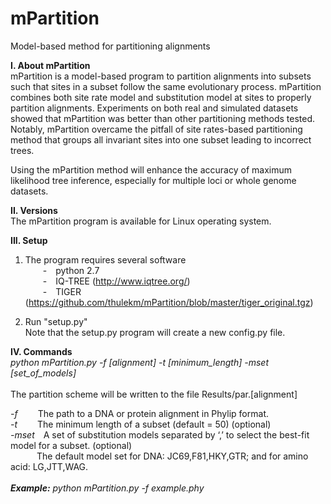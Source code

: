 # mPartition
Model-based method for partitioning alignments

<b>I.	About mPartition</b><br>
mPartition is a model-based program to partition alignments into subsets such that sites in a subset follow the same evolutionary process. mPartition combines both site rate model and substitution model at sites to properly partition alignments. Experiments on both real and simulated datasets showed that mPartition was better than other partitioning methods tested.  Notably, mPartition overcame the pitfall of site rates-based partitioning method that groups all invariant sites into one subset leading to incorrect trees.<br>

Using the mPartition method will enhance the accuracy of maximum likelihood tree inference, especially for multiple loci or whole genome datasets. <br> 
	
<b>II.	Versions</b><br>
The mPartition program is available for Linux operating system.<br>

<b>III.	Setup</b><br>
1.	The program requires several software<br>
&emsp;&emsp;-&emsp;python 2.7<br>
&emsp;&emsp;-&emsp;IQ-TREE (http://www.iqtree.org/)<br>
&emsp;&emsp;-&emsp;TIGER (https://github.com/thulekm/mPartition/blob/master/tiger_original.tgz)<br>

2.	Run "setup.py"<br>
Note that the setup.py program will create a new config.py file.<br>

<b>IV.	Commands</b><br>
<i>python mPartition.py -f [alignment] -t [minimum_length] -mset [set_of_models] </i><br><br>
The partition scheme will be written to the file Results/par.[alignment]

<i>-f</i> &emsp;&emsp;The path to a DNA or protein alignment in Phylip format.<br>
<i>-t</i> &emsp;&emsp;The minimum length of a subset (default = 50) (optional)<br>
<i>-mset</i>&emsp;A set of substitution models separated by ‘,’ to select the best-fit model for a subset. (optional)<br>
&emsp;&emsp;&emsp;The default model set for DNA: JC69,F81,HKY,GTR; and for amino acid: LG,JTT,WAG.<br>
<br><i><b>Example:</b> python mPartition.py -f example.phy</i>

 

